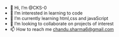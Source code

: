 - 👋 Hi, I’m @CKS-0
- 👀 I’m interested in learning to code
- 🌱 I’m currently learning html,css and javaScript
- 💞️ I’m looking to collaborate on projects of interest
- 📫 How to reach me chandu.sharma6@gmail.com

<!---
CKS-0/CKS-0 is a ✨ special ✨ repository because its `README.md` (this file) appears on your GitHub profile.
You can click the Preview link to take a look at your changes.
--->
